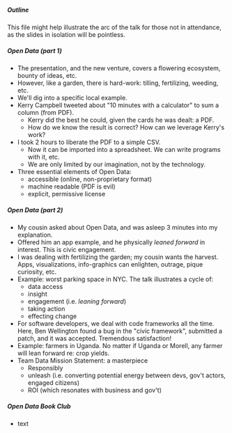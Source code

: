 
##### Outline

This file might help illustrate the arc of the talk for those not in attendance, as the slides in isolation will be pointless.

##### Open Data (part 1)

* The presentation, and the new venture, covers a flowering ecosystem, bounty of ideas, etc.
* However, like a garden, there is hard-work: tilling, fertilizing, weeding, etc.
* We'll dig into a specific local example.
* Kerry Campbell tweeted about "10 minutes with a calculator" to sum a column (from PDF).
    * Kerry did the best he could, given the cards he was dealt: a PDF.
    * How do we know the result is correct? How can we leverage Kerry's work?
* I took 2 hours to liberate the PDF to a simple CSV.
    * Now it can be imported into a spreadsheet. We can write programs with it, etc.
    * We are only limited by our imagination, not by the technology.
* Three essential elements of Open Data:
    * accessible (online, non-proprietary format)
    * machine readable (PDF is evil)
    * explicit, permissive license

##### Open Data (part 2)

* My cousin asked about Open Data, and was asleep 3 minutes into my explanation.
* Offered him an app example, and he physically *leaned forward* in interest. This is civic engagement.
* I was dealing with fertilizing the garden; my cousin wants the harvest. Apps, visualizations, info-graphics can enlighten, outrage, pique curiosity, etc.
* Example: worst parking space in NYC. The talk illustrates a cycle of:
    * data access
    * insight
    * engagement (i.e. *leaning forward*)
    * taking action
    * effecting change
* For software developers, we deal with code frameworks all the time. Here, Ben Wellington found a bug in the "civic framework", submitted a patch, and it was accepted. Tremendous satisfaction!
* Example: farmers in Uganda. No matter if Uganda or Morell, any farmer will lean forward re: crop yields.
* Team Data Mission Statement: a masterpiece
    * Responsibly
    * unleash (i.e. converting potential energy between devs, gov't actors, engaged citizens)
    * ROI (which resonates with business and gov't)


##### Open Data Book Club

* text

